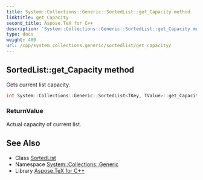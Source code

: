 ```yaml
---
title: System::Collections::Generic::SortedList::get_Capacity method
linktitle: get_Capacity
second_title: Aspose.TeX for C++
description: 'System::Collections::Generic::SortedList::get_Capacity method. Gets current list capacity in C++.'
type: docs
weight: 400
url: /cpp/system.collections.generic/sortedlist/get_capacity/
---
```

## SortedList::get_Capacity method


Gets current list capacity.

```cpp
int System::Collections::Generic::SortedList<TKey, TValue>::get_Capacity() const
```


### ReturnValue

Actual capacity of current list.

## See Also

* Class [SortedList](../)
* Namespace [System::Collections::Generic](../../)
* Library [Aspose.TeX for C++](../../../)
